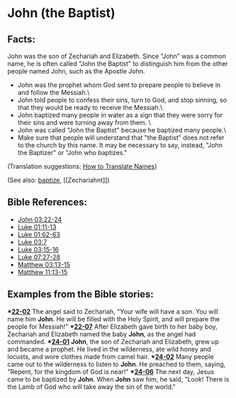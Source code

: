 # John (the Baptist) #

## Facts: ##

John was the son of Zechariah and Elizabeth. Since "John" was a common name, he is often called "John the Baptist" to distinguish him from the other people named John, such as the Apostle John.

* John was the prophet whom God sent to prepare people to believe in and follow the Messiah.\\ 
* John told people to confess their sins, turn to God, and stop sinning, so that they would be ready to receive the Messiah.\\ 
* John baptized many people in water as a sign that they were sorry for their sins and were turning away from them. \\ 
* John was called "John the Baptist" because he baptized many people.\\ 
* Make sure that people will understand that "the Baptist" does not refer to the church by this name. It may be necessary to say, instead, "John the Baptizer" or "John who baptizes."

(Translation suggestions: [How to Translate Names](https://git.door43.org/Door43/en-ta-translate-vol1/src/master/content/translate_names.md))

(See also: [baptize](../kt/baptize.md), [[Zechariahnt]])

 
## Bible References: ##

* [John 03:22-24](https://door43.org/en/bible/notes/jhn/03/22)
* [Luke 01:11-13](https://door43.org/en/bible/notes/luk/01/11)
* [Luke 01:62-63](https://door43.org/en/bible/notes/luk/01/62)
* [Luke 03:7](https://door43.org/en/bible/notes/luk/03/07)
* [Luke 03:15-16](https://door43.org/en/bible/notes/luk/03/15)
* [Luke 07:27-28](https://door43.org/en/bible/notes/luk/07/27)
* [Matthew 03:13-15](https://door43.org/en/bible/notes/mat/03/13)
* [Matthew 11:13-15](https://door43.org/en/bible/notes/mat/11/13)

## Examples from the Bible stories: ##

  __*[22-02](https://door43.org/en/obs/notes/frames/22-02)__ The angel said to Zechariah, "Your wife will have a son. You will name him __John__. He will be filled with the Holy Spirit, and will prepare the people for Messiah!"
  __*[22-07](https://door43.org/en/obs/notes/frames/22-07)__ After Elizabeth gave birth to her baby boy, Zechariah and Elizabeth named the baby __John__, as the angel had commanded. 
  __*[24-01](https://door43.org/en/obs/notes/frames/24-01)__ __John__, the son of Zechariah and Elizabeth, grew up and became a prophet. He lived in the wilderness, ate wild honey and locusts, and wore clothes made from camel hair.
  __*[24-02](https://door43.org/en/obs/notes/frames/24-02)__ Many people came out to the wilderness to listen to __John__. He preached to them, saying, "Repent, for the kingdom of God is near!"
  __*[24-06](https://door43.org/en/obs/notes/frames/24-06)__ The next day, Jesus came to be baptized by __John__. When __John__ saw him, he said, "Look! There is the Lamb of God who will take away the sin of the world."



